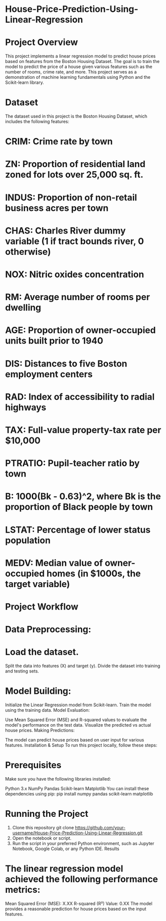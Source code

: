# House-Price-Prediction-Using-Linear-Regression
# Project Overview
This project implements a linear regression model to predict house prices based on features from the Boston Housing Dataset. The goal is to train the model to predict the price of a house given various features such as the number of rooms, crime rate, and more. This project serves as a demonstration of machine learning fundamentals using Python and the Scikit-learn library.

# Dataset
The dataset used in this project is the Boston Housing Dataset, which includes the following features:

# CRIM: Crime rate by town
# ZN: Proportion of residential land zoned for lots over 25,000 sq. ft.
# INDUS: Proportion of non-retail business acres per town
# CHAS: Charles River dummy variable (1 if tract bounds river, 0 otherwise)
# NOX: Nitric oxides concentration
# RM: Average number of rooms per dwelling
# AGE: Proportion of owner-occupied units built prior to 1940
# DIS: Distances to five Boston employment centers
# RAD: Index of accessibility to radial highways
# TAX: Full-value property-tax rate per $10,000
# PTRATIO: Pupil-teacher ratio by town
# B: 1000(Bk - 0.63)^2, where Bk is the proportion of Black people by town
# LSTAT: Percentage of lower status population
# MEDV: Median value of owner-occupied homes (in $1000s, the target variable)
# Project Workflow
# Data Preprocessing:

# Load the dataset.
Split the data into features (X) and target (y).
Divide the dataset into training and testing sets.
# Model Building:

Initialize the Linear Regression model from Scikit-learn.
Train the model using the training data.
Model Evaluation:

Use Mean Squared Error (MSE) and R-squared values to evaluate the model's performance on the test data.
Visualize the predicted vs actual house prices.
Making Predictions:

The model can predict house prices based on user input for various features.
Installation & Setup
To run this project locally, follow these steps:

# Prerequisites
Make sure you have the following libraries installed:

Python 3.x
NumPy
Pandas
Scikit-learn
Matplotlib
You can install these dependencies using pip:
pip install numpy pandas scikit-learn matplotlib
# Running the Project
1. Clone this repository
   git clone https://github.com/your-username/House-Price-Prediction-Using-Linear-Regression.git
2. Open the notebook or script.
3. Run the script in your preferred Python environment, such as Jupyter Notebook, Google Colab, or any Python IDE.
Results
# The linear regression model achieved the following performance metrics:

Mean Squared Error (MSE): X.XX
R-squared (R²) Value: 0.XX
The model provides a reasonable prediction for house prices based on the input features.
